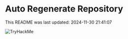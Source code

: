 # Auto Regenerate Repository

This README was last updated: 2024-11-30 21:41:07

 ![TryHackMe](https://tryhackme.com/badge/533634)